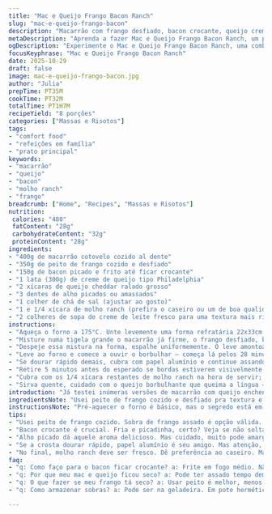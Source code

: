 ```yaml
---
title: "Mac e Queijo Frango Bacon Ranch"
slug: "mac-e-queijo-frango-bacon"
description: "Macarrão com frango desfiado, bacon crocante, queijo cremoso e um toque de molho ranch caseiro. Assado até borbulhar, com cobertura extra de ranch para uma explosão de sabor. Uma combinação textual – cremoso, crocante, suculento – que exige atenção nos sinais visuais e sonoros pra não passar do ponto."
metaDescription: "Aprenda a fazer Mac e Queijo Frango Bacon Ranch, um prato cremoso e crocante que vai surpreender na sua mesa"
ogDescription: "Experimente o Mac e Queijo Frango Bacon Ranch, uma combinação perfeita de sabores e texturas para arrasar no jantar"
focusKeyphrase: "Mac e Queijo Frango Bacon Ranch"
date: 2025-10-29
draft: false
image: mac-e-queijo-frango-bacon.jpg
author: "Julia"
prepTime: PT35M
cookTime: PT32M
totalTime: PT1H7M
recipeYield: "8 porções"
categories: ["Massas e Risotos"]
tags:
- "comfort food"
- "refeições em família"
- "prato principal"
keywords:
- "macarrão"
- "queijo"
- "bacon"
- "molho ranch"
- "frango"
breadcrumb: ["Home", "Recipes", "Massas e Risotos"]
nutrition: 
 calories: "480"
 fatContent: "28g"
 carbohydrateContent: "32g"
 proteinContent: "28g"
ingredients:
- "400g de macarrão cotovelo cozido al dente"
- "350g de peito de frango cozido e desfiado"
- "150g de bacon picado e frito até ficar crocante"
- "1 lata (300g) de creme de queijo tipo Philadelphia"
- "2 xícaras de queijo cheddar ralado grosso"
- "3 dentes de alho picados ou amassados"
- "1 colher de chá de sal (ajustar ao gosto)"
- "1 e 1/4 xícara de molho ranch (prefira o caseiro ou um de boa qualidade)"
- "2 colheres de sopa de creme de leite fresco para uma textura mais rica"
instructions:
- "Aqueça o forno a 175°C. Unte levemente uma forma refratária 22x33cm com óleo ou spray antiaderente; isso evita que a crosta grudenta se forme, aquela que gruda e dificulta na limpeza, já cansei."
- "Misture numa tigela grande o macarrão já firme, o frango desfiado, bacon quentinho que crocância dá vida, o creme de queijo, o cheddar, alho, sal, creme de leite e 1 xícara de molho ranch. Mexa bem para incorporar, mas sem quebrar o macarrão, a textura é tudo."
- "Despeje essa mistura na forma, espalhe uniformemente. O leve amontoado cria aquelas bolhas cremosas por cima; é sinal pra ficar pronto, a fumaça quase dança."
- "Leve ao forno e comece a ouvir o borbulhar – começa lá pelos 28 minutos, indicando o queijo derretendo e os sabores agregando. Teste tocando a superfície, deve estar firme, mas com pequenas ondulações."
- "Se dourar rápido demais, cubra com papel alumínio e continue assando; evitar queimar a crosta mas manter o fundinho molhadinho é chave, já que isso vira esse contraste gostoso de cremoso e crocante."
- "Retire 5 minutos antes do esperado se bordas estiverem visivelmente sequinhas e o centro firme; o calor residual finaliza o cozimento. Se ficar mole, não bate aquela vontade de jogar fora porque dá pra salvar aquecendo em fogo baixo com cuidado."
- "Cubra com os 1/4 xícara restantes de molho ranch na hora de servir; espalhar só por cima intensifica frescor e umidade no primeiro toque, que seca rápido se misturar antes."
- "Sirva quente, cuidado com o queijo borbulhante que queima a língua – minha sina. E um toque de salsinha picada espremida no final dá uma cor e aroma que até o mais básico vira festa."
introduction: "Já testei inúmeras versões de macarrão com queijo enchendo a casa de cheiro e bagunça. O truque, aprendi com uma tia chata que não perdoa, está em controlar o equilíbrio entre ingredientes cremosos, proteína e o bacon que traz vida. Não se engane com um simples macarrão – aqui cada passo importa. Misturar demais, queimar, ou deixar a crosta seca podem arruinar tudo. Gosto de preparar o molho ranch caseiro para aquele toque herbáceo fresco que corta a gordura. A textura perfeita é quase um fenômeno: borbulhando no forno, firme nas bordas, mas ainda cremoso no centro. Detalhes que só o cozinheiro atento percebe."
ingredientsNote: "Usei peito de frango cozido e desfiado pra textura e sabor limpos, mas sobra de frango assado também funciona. O bacon deve estar no ponto certo, crocante porém não ressecado, pois ele solta gordurinha que ajuda no cozimento. Creme de queijo tipo Philadelphia garante cremosidade sem excesso de gordura; fuja de queijos processados que viram pastinha sem graça. Para o molho ranch, optei por caseiro com maionese, buttermilk e ervas – faz diferença, mas versões industrializadas de qualidade dão conta. Troque o macarrão cotovelo por penne ou fusilli para pegar mais molho entre os canudos. Creme de leite fresco é meu toque, melhora a textura e evita secura no centro da assadeira. Se faltar tempo, 1 colher de sopa de requeijão cobre o creme de leite, mas o resultado fica menos macio."
instructionsNote: "Pré-aquecer o forno é básico, mas o segredo está em reconhecer a textura do recheio: deve borbulhar uniformemente, não só nas bordas. Quando o mac e queijo começa a chiar com aquele som constante, está perto. Mexer tudo junto uniforme evita queijo embolotado ou macarrão seco. Se a crosta dourar demais, papel alumínio entra na dança. Atenção ao tempo, +/- 3 minutos no forno fazem diferença no resultado final. Retirar e deixar descansar 5 minutos ajuda o prato firmar, facilitando servir. Finalizar com o molho ranch na hora é crucial para manter frescor e umidade – misturar antes de assar deixa o prato sem graça e líquido demais. No improviso, uma colherada de creme azedo ou iogurte natural pode substituir o molho ranch na finalização para um toque ácido inesperado."
tips:
- "Usei peito de frango cozido. Sobra de frango assado é opção válida. Isso dá sabor limpo. Não pense em secos ou ressecados. Escolher bem faz diferença."
- "Bacon crocante é crucial. Fria e picadinha, certo? Veja se não solta muita gordura. Falar em gordura, creme de queijo tipo Philadelphia é o chave da cremosidade."
- "Alho picado dá aquele aroma delicioso. Mas cuidado, muito pode amargar. Amasse um pouco, facilita a mistura. Temperos devem ser equilibrados. Prove, ajuste."
- "Se a crosta dourar rápido, papel alumínio é seu amigo. Mas atenção, não deve grudar. Essa é a chave pra não perder o sabor. Fundinho molhadinho é essencial."
- "No final, molho ranch deve ser fresco. Dê preferência ao caseiro. Mas se não tiver tempo, um bom industrializado faz o papel. Não misture antes de assar."
faq:
- "q: Como faço para o bacon ficar crocante? a: Frite em fogo médio. Não lotar a panela, assim ele doura melhor. Retire com papel toalha para absorver gordura."
- "q: Por que meu mac e queijo ficou seco? a: Pode ter assado tempo demais. Ou faltou molho. É bom verificar sempre a textura. Macarrão deve parecer dançando no forno."
- "q: O que fazer se meu frango tá seco? a: Usar peito é melhor, menos gordura. Se sobrar frango assado, tire a pele. Isso ajuda manter suculência. Se secar, um pouco de caldo."
- "q: Como armazenar sobras? a: Pode ser na geladeira. Em pote hermético, até 3 dias. Se quiser aquecer, faça em fogo baixo. Mexa pra não grudar, vai dar certo."

---
```

